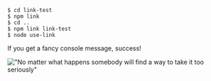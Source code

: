 ```
$ cd link-test
$ npm link
$ cd ..
$ npm link link-test
$ node use-link
```

If you get a fancy console message, success!

!["No matter what happens somebody will find a way to take it too seriously"](https://i.imgur.com/R7Yxu1q.jpg)
